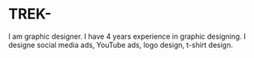 # TREK-
I am graphic designer. I have 4 years experience in graphic designing. I designe social media ads, YouTube ads, logo design, t-shirt design.

